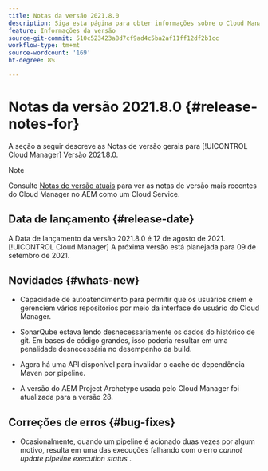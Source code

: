 ```yaml
---
title: Notas da versão 2021.8.0
description: Siga esta página para obter informações sobre o Cloud Manager Versão 2021.8.0
feature: Informações da versão
source-git-commit: 510c523423a8d7cf9ad4c5ba2af11ff12df2b1cc
workflow-type: tm+mt
source-wordcount: '169'
ht-degree: 8%

---
```


# Notas da versão 2021.8.0 {#release-notes-for}

A seção a seguir descreve as Notas de versão gerais para [!UICONTROL Cloud Manager] Versão 2021.8.0.

>[!NOTE]
>Consulte [Notas de versão atuais](https://experienceleague.adobe.com/docs/experience-manager-cloud-service/onboarding/getting-access/release-notes-cloud-manager/release-notes-cm-current.html?lang=en#getting-access) para ver as notas de versão mais recentes do Cloud Manager no AEM como um Cloud Service.

## Data de lançamento {#release-date}

A Data de lançamento da versão 2021.8.0 é 12 de agosto de 2021.
[!UICONTROL Cloud Manager]
A próxima versão está planejada para 09 de setembro de 2021.

## Novidades {#whats-new}

* Capacidade de autoatendimento para permitir que os usuários criem e gerenciem vários repositórios por meio da interface do usuário do Cloud Manager.

* SonarQube estava lendo desnecessariamente os dados do histórico de git. Em bases de código grandes, isso poderia resultar em uma penalidade desnecessária no desempenho da build.

* Agora há uma API disponível para invalidar o cache de dependência Maven por pipeline.

* A versão do AEM Project Archetype usada pelo Cloud Manager foi atualizada para a versão 28.

## Correções de erros {#bug-fixes}

* Ocasionalmente, quando um pipeline é acionado duas vezes por algum motivo, resulta em uma das execuções falhando com o erro *cannot update pipeline execution status* .

